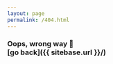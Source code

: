 ```yaml
---
layout: page
permalink: /404.html
---
```



>
### Oops, wrong way 🤕 <br> [go back]({{ sitebase.url }}/)


